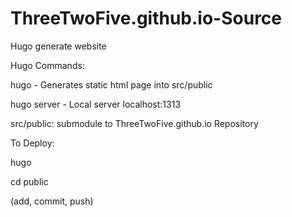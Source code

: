 # ThreeTwoFive.github.io-Source

Hugo generate website

Hugo Commands:

hugo - Generates static html page into src/public

hugo server - Local server localhost:1313

src/public: submodule to ThreeTwoFive.github.io Repository

To Deploy:

hugo

cd public

(add, commit, push)
